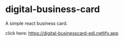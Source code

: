 # digital-business-card

A simple react business card.

click here: https://digital-businesscard-edi.netlify.app

